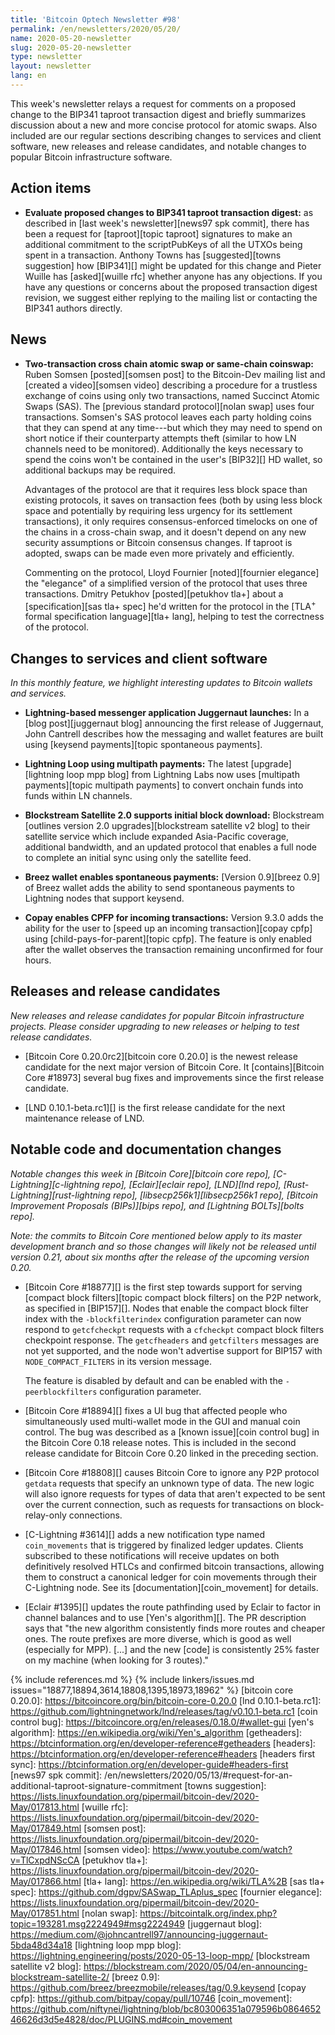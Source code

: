 ```yaml
---
title: 'Bitcoin Optech Newsletter #98'
permalink: /en/newsletters/2020/05/20/
name: 2020-05-20-newsletter
slug: 2020-05-20-newsletter
type: newsletter
layout: newsletter
lang: en
---
```

This week's newsletter relays a request for comments on a proposed
change to the BIP341 taproot transaction digest and briefly summarizes
discussion about a new and more concise protocol for atomic swaps.  Also
included are our regular sections describing changes to services and
client software, new releases and release candidates, and notable
changes to popular Bitcoin infrastructure software.

## Action items

- **Evaluate proposed changes to BIP341 taproot transaction digest:** as
  described in [last week's newsletter][news97 spk commit], there has
  been a request for [taproot][topic taproot] signatures to make an
  additional commitment to the scriptPubKeys of all the UTXOs being
  spent in a transaction.  Anthony Towns has [suggested][towns
  suggestion] how [BIP341][] might be updated for this change and Pieter
  Wuille has [asked][wuille rfc] whether anyone has any objections.  If
  you have any questions or concerns about the proposed transaction
  digest revision, we suggest either replying to the mailing list or
  contacting the BIP341 authors directly.

## News

- **Two-transaction cross chain atomic swap or same-chain coinswap:**
  Ruben Somsen [posted][somsen post] to the Bitcoin-Dev mailing list and
  [created a video][somsen video] describing a procedure for a trustless
  exchange of coins using only two transactions, named Succinct Atomic
  Swaps (SAS).  The [previous standard protocol][nolan swap] uses four
  transactions.  Somsen's SAS protocol leaves each party holding coins
  that they can spend at any time---but which they may need to spend on
  short notice if their counterparty attempts theft (similar to how LN
  channels need to be monitored).  Additionally the keys necessary to
  spend the coins won't be contained in the user's [BIP32][] HD wallet,
  so additional backups may be required.

    Advantages of the protocol are that it requires less block space
    than existing protocols, it saves on transaction fees (both by using
    less block space and potentially by requiring less urgency for its
    settlement transactions), it only requires consensus-enforced
    timelocks on one of the chains in a cross-chain swap, and it
    doesn't depend on any new security assumptions or Bitcoin consensus
    changes.  If taproot is adopted, swaps can be made even more privately
    and efficiently.

    Commenting on the protocol, Lloyd Fournier [noted][fournier
    elegance] the "elegance" of a simplified version of the protocol
    that uses three transactions.  Dmitry Petukhov [posted][petukhov
    tla+] about a [specification][sas tla+ spec] he'd written for the
    protocol in the [TLA<sup>+</sup> formal specification language][tla+
    lang], helping to test the correctness of the protocol.

## Changes to services and client software

*In this monthly feature, we highlight interesting updates to Bitcoin
wallets and services.*

- **Lightning-based messenger application Juggernaut launches:**
  In a [blog post][juggernaut blog] announcing the first release of Juggernaut,
  John Cantrell describes how the messaging and wallet features are built using
  [keysend payments][topic spontaneous payments].

- **Lightning Loop using multipath payments:**
  The latest [upgrade][lightning loop mpp blog] from Lightning Labs
  now uses [multipath payments][topic multipath payments] to convert onchain
  funds into funds within LN channels.

- **Blockstream Satellite 2.0 supports initial block download:**
  Blockstream [outlines version 2.0 upgrades][blockstream satellite v2 blog] to
  their satellite service which include expanded Asia-Pacific coverage,
  additional bandwidth, and an updated protocol that enables a full node to complete an initial sync
  using only the satellite feed.

- **Breez wallet enables spontaneous payments:**
  [Version 0.9][breez 0.9] of Breez wallet adds the ability to send spontaneous
  payments to Lightning nodes that support keysend.

- **Copay enables CPFP for incoming transactions:**
  Version 9.3.0 adds the ability for the user to
  [speed up an incoming transaction][copay cpfp] using [child-pays-for-parent][topic cpfp].
  The feature is only enabled after the wallet observes the transaction
  remaining unconfirmed for four hours.

## Releases and release candidates

*New releases and release candidates for popular Bitcoin infrastructure
projects.  Please consider upgrading to new releases or helping to test
release candidates.*

- [Bitcoin Core 0.20.0rc2][bitcoin core 0.20.0] is the newest release
  candidate for the next major version of Bitcoin Core.  It
  [contains][Bitcoin Core #18973] several bug fixes and improvements
  since the first release candidate.

- [LND 0.10.1-beta.rc1][] is the first release candidate for the next
  maintenance release of LND.

## Notable code and documentation changes

*Notable changes this week in [Bitcoin Core][bitcoin core repo],
[C-Lightning][c-lightning repo], [Eclair][eclair repo], [LND][lnd repo],
[Rust-Lightning][rust-lightning repo], [libsecp256k1][libsecp256k1 repo],
[Bitcoin Improvement Proposals (BIPs)][bips repo], and [Lightning
BOLTs][bolts repo].*

*Note: the commits to Bitcoin Core mentioned below apply to its master
development branch and so those changes will likely not be released
until version 0.21, about six months after the release of the upcoming
version 0.20.*

- [Bitcoin Core #18877][] is the first step towards support for serving
  [compact block filters][topic compact block filters] on the P2P
  network, as specified in [BIP157][].  Nodes that enable the compact block filter index
  with the `-blockfilterindex` configuration parameter can now respond to
  `getcfcheckpt` requests with a `cfcheckpt` compact block filters checkpoint
  response.   The `getcfheaders` and `getcfilters` messages are not yet supported, and the
  node won't advertise support for BIP157 with `NODE_COMPACT_FILTERS` in its
  version message.

    The feature is disabled by
    default and can be enabled with the `-peerblockfilters` configuration parameter.

- [Bitcoin Core #18894][] fixes a UI bug that affected people who
  simultaneously used multi-wallet mode in the GUI and manual coin
  control.  The bug was described as a [known issue][coin control bug]
  in the Bitcoin Core 0.18 release notes.  This is included in the
  second release candidate for Bitcoin Core 0.20 linked in the
  preceding section.

- [Bitcoin Core #18808][] causes Bitcoin Core to ignore any P2P protocol
  `getdata` requests that specify an unknown type of data.  The new
  logic will also ignore requests for types of data that aren't expected
  to be sent over the current connection, such as requests for
  transactions on block-relay-only connections.

- [C-Lightning #3614][] adds a new notification type named `coin_movements` that
  is triggered by finalized ledger updates. Clients subscribed to these
  notifications will receive updates on both definitively resolved HTLCs and
  confirmed bitcoin transactions, allowing them to construct a canonical ledger
  for coin movements through their C-Lightning node.  See its
  [documentation][coin_movement] for details.

- [Eclair #1395][] updates the route pathfinding used by Eclair to
  factor in channel balances and to use [Yen's algorithm][].
  The PR description says that "the new algorithm consistently
  finds more routes and cheaper ones. The route prefixes are more diverse,
  which is good as well (especially for MPP).  [...] and the new [code]
  is consistently 25% faster on my machine (when looking for 3 routes)."

{% include references.md %}
{% include linkers/issues.md issues="18877,18894,3614,18808,1395,18973,18962" %}
[bitcoin core 0.20.0]: https://bitcoincore.org/bin/bitcoin-core-0.20.0
[lnd 0.10.1-beta.rc1]: https://github.com/lightningnetwork/lnd/releases/tag/v0.10.1-beta.rc1
[coin control bug]: https://bitcoincore.org/en/releases/0.18.0/#wallet-gui
[yen's algorithm]: https://en.wikipedia.org/wiki/Yen's_algorithm
[getheaders]: https://btcinformation.org/en/developer-reference#getheaders
[headers]: https://btcinformation.org/en/developer-reference#headers
[headers first sync]: https://btcinformation.org/en/developer-guide#headers-first
[news97 spk commit]: /en/newsletters/2020/05/13/#request-for-an-additional-taproot-signature-commitment
[towns suggestion]: https://lists.linuxfoundation.org/pipermail/bitcoin-dev/2020-May/017813.html
[wuille rfc]: https://lists.linuxfoundation.org/pipermail/bitcoin-dev/2020-May/017849.html
[somsen post]: https://lists.linuxfoundation.org/pipermail/bitcoin-dev/2020-May/017846.html
[somsen video]: https://www.youtube.com/watch?v=TlCxpdNScCA
[petukhov tla+]: https://lists.linuxfoundation.org/pipermail/bitcoin-dev/2020-May/017866.html
[tla+ lang]: https://en.wikipedia.org/wiki/TLA%2B
[sas tla+ spec]: https://github.com/dgpv/SASwap_TLAplus_spec
[fournier elegance]: https://lists.linuxfoundation.org/pipermail/bitcoin-dev/2020-May/017851.html
[nolan swap]: https://bitcointalk.org/index.php?topic=193281.msg2224949#msg2224949
[juggernaut blog]: https://medium.com/@johncantrell97/announcing-juggernaut-5bda48d34a18
[lightning loop mpp blog]: https://lightning.engineering/posts/2020-05-13-loop-mpp/
[blockstream satellite v2 blog]: https://blockstream.com/2020/05/04/en-announcing-blockstream-satellite-2/
[breez 0.9]: https://github.com/breez/breezmobile/releases/tag/0.9.keysend
[copay cpfp]: https://github.com/bitpay/copay/pull/10746
[coin_movement]: https://github.com/niftynei/lightning/blob/bc803006351a079596b086465246626d3d5e4828/doc/PLUGINS.md#coin_movement
